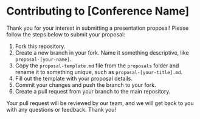 # Contributing to [Conference Name]

Thank you for your interest in submitting a presentation proposal! Please follow the steps below to submit your proposal:

1. Fork this repository.
2. Create a new branch in your fork. Name it something descriptive, like `proposal-[your-name]`.
3. Copy the `proposal-template.md` file from the `proposals` folder and rename it to something unique, such as `proposal-[your-title].md`.
4. Fill out the template with your proposal details.
5. Commit your changes and push the branch to your fork.
6. Create a pull request from your branch to the main repository.

Your pull request will be reviewed by our team, and we will get back to you with any questions or feedback. Thank you!
